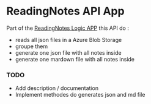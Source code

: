 # ReadingNotes API App

Part of the [ReadingNotes Logic APP](https://github.com/FBoucher/ReadingNotesLogicApp) this API do :

- reads all json files in a Azure Blob Storage 
- groupe them
- generate one json file with all notes inside
- generate one mardown file with all notes inside

### TODO

- Add description / documentation
- Implement methodes do generates json and md file
